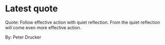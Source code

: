 # Latest quote 

Quote: Follow effective action with quiet reflection. From the quiet reflection will come even more effective action. 

By: Peter Drucker